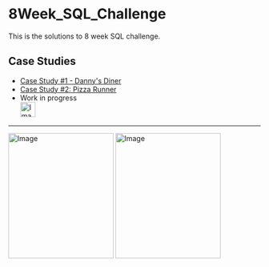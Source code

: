 # 8Week_SQL_Challenge
This is the solutions to 8 week SQL challenge.  

## Case Studies
- [Case Study #1 - Danny's Diner](https://github.com/Praneetbond/8_week_SQL_Challenge/tree/bc96ccdcb3045ae5372f136f5ce670352aa2854e/Case%20Study%20%231%20-%20Danny's%20Diner)
- [Case Study #2: Pizza Runner]()
- Work in progress  
      <img src="https://github.com/Praneetbond/8_week_SQL_Challenge/assets/126821894/7b357fea-5398-49cf-adaf-25a25262faa6.png" alt="Image" width="30" hight="30">

***

<img src="https://user-images.githubusercontent.com/81607668/127727503-9d9e7a25-93cb-4f95-8bd0-20b87cb4b459.png" alt="Image" width="210" height="250"> <img src="https://user-images.githubusercontent.com/81607668/127271856-3c0d5b4a-baab-472c-9e24-3c1e3c3359b2.png" alt="Image" width="210" height="250">
